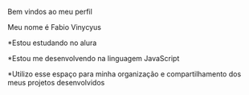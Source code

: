 Bem vindos ao meu perfil 


Meu nome é Fabio Vinycyus


*Estou estudando no alura 

*Estou me desenvolvendo na linguagem JavaScript

*Utilizo esse espaço para minha organização e compartilhamento dos meus projetos desenvolvidos
